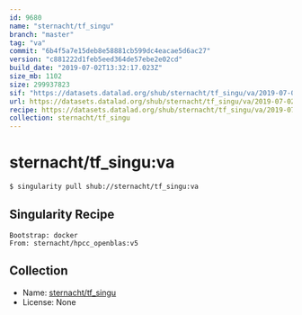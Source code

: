 ```yaml
---
id: 9680
name: "sternacht/tf_singu"
branch: "master"
tag: "va"
commit: "6b4f5a7e15deb8e58881cb599dc4eacae5d6ac27"
version: "c881222d1feb5eed364de57ebe2e02cd"
build_date: "2019-07-02T13:32:17.023Z"
size_mb: 1102
size: 299937823
sif: "https://datasets.datalad.org/shub/sternacht/tf_singu/va/2019-07-02-6b4f5a7e-c881222d/c881222d1feb5eed364de57ebe2e02cd.simg"
url: https://datasets.datalad.org/shub/sternacht/tf_singu/va/2019-07-02-6b4f5a7e-c881222d/
recipe: https://datasets.datalad.org/shub/sternacht/tf_singu/va/2019-07-02-6b4f5a7e-c881222d/Singularity
collection: sternacht/tf_singu
---
```


# sternacht/tf_singu:va

```bash
$ singularity pull shub://sternacht/tf_singu:va
```

## Singularity Recipe

```singularity
Bootstrap: docker
From: sternacht/hpcc_openblas:v5
```

## Collection

 - Name: [sternacht/tf_singu](https://github.com/sternacht/tf_singu)
 - License: None

